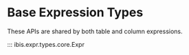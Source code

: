 # Base Expression Types

These APIs are shared by both table and column expressions.

::: ibis.expr.types.core.Expr
